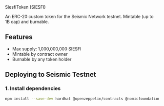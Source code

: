  SiesfiToken (SIESFI)

An ERC-20 custom token for the Seismic Network testnet. Mintable (up to 1B cap) and burnable.

## Features
- Max supply: 1,000,000,000 SIESFI
- Mintable by contract owner
- Burnable by any token holder

## Deploying to Seismic Testnet

### 1. Install dependencies
```bash
npm install --save-dev hardhat @openzeppelin/contracts @nomicfoundation/hardhat-toolbox

